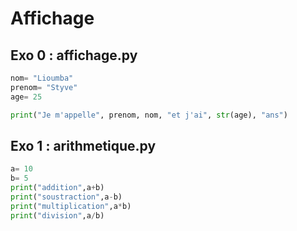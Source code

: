# Affichage 

## Exo 0 : affichage.py

```Python
nom= "Lioumba"
prenom= "Styve"
age= 25

print("Je m'appelle", prenom, nom, "et j'ai", str(age), "ans")
```

## Exo 1 : arithmetique.py

```Python
a= 10
b= 5
print("addition",a+b)
print("soustraction",a-b)
print("multiplication",a*b)
print("division",a/b)
```